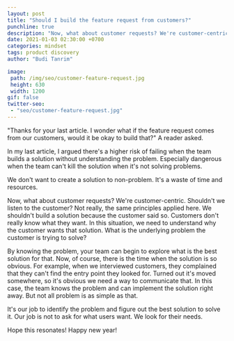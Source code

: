 ```yaml
---
layout: post
title: "Should I build the feature request from customers?"
punchline: true
description: "Now, what about customer requests? We're customer-centric. Shouldn't we listen to the customer?"
date: 2021-01-03 02:30:00 +0700
categories: mindset
tags: product discovery
author: "Budi Tanrim"

image:
 path: /img/seo/customer-feature-request.jpg
 height: 630
 width: 1200
gif: false
twitter-seo: 
 - "seo/customer-feature-request.jpg"
---
```


"Thanks for your last article. I wonder what if the feature request comes from our customers, would it be okay to build that?" A reader asked.

In my last article, I argued there's a higher risk of failing when the team builds a solution without understanding the problem. Especially dangerous when the team can't kill the solution when it's not solving problems.

We don't want to create a solution to non-problem. It's a waste of time and resources.

Now, what about customer requests? We're customer-centric. Shouldn't we listen to the customer? Not really, the same principles applied here. We shouldn't build a solution because the customer said so. Customers don't really know what they want. In this situation, we need to understand why the customer wants that solution. What is the underlying problem the customer is trying to solve?

By knowing the problem, your team can begin to explore what is the best solution for that. Now, of course, there is the time when the solution is so obvious. For example, when we interviewed customers, they complained that they can't find the entry point they looked for. Turned out it's moved somewhere, so it's obvious we need a way to communicate that. In this case, the team knows the problem and can implement the solution right away. But not all problem is as simple as that.

It's our job to identify the problem and figure out the best solution to solve it. Our job is not to ask for what users want. We look for their needs.

Hope this resonates!
Happy new year!